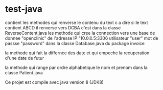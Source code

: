 # test-java
contient les methodes qui renverse le contenu du text c a dire si le text contient ABCD il renverse vers DCBA c'est dans la classe ReverseContent.java
les methode qui cree la connection vers une base de donnee "openclinic" de l'adresse IP "10.0.0.5:3306 utilisateur "user" mot de passse "password" dans la classe Database.java du package invoice

la methode qui fait la differnce des date et qui empeche la recuperation d'une date de futur

la methode qui range par ordre alphabetique le nom et prenom dans la classe Patient.java

Ce projet est compile avec java version 8 (JDK8)
